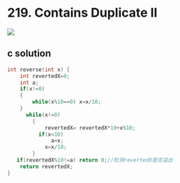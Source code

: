 # 219. Contains Duplicate II
<img src="https://github.com/vampire1996/LeetCode/blob/master/Problems/201-300/219.ContainsDuplicate%20II/problem.png "/>

## c solution
```c
int reverse(int x) {
    int revertedX=0;
    int a;
    if(x!=0)
    {
        while(x%10==0) x=x/10;
    } 
      while(x!=0)
        {
            revertedX= revertedX*10+x%10;
          if(x<10)
              a=x;
            x=x/10;
        } 
   if(revertedX%10!=a) return 0;//检测revertedX是否溢出
    return revertedX;
}
```
